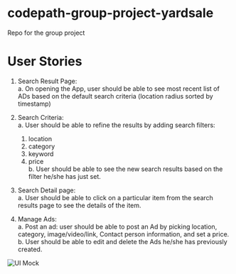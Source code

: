 codepath-group-project-yardsale
===============================

Repo for the group project

# User Stories
1. Search Result Page:<br>
  a. On opening the App, user should be able to see most recent list of ADs based on the default search criteria (location radius sorted by timestamp)

2. Search Criteria:<br>
  a. User should be able to refine the results by adding search filters:<br>
   1) location
   2) category
   3) keyword
   4) price<br>
  b. User should be able to see the new search results based on the filter he/she has just set.

3. Search Detail page:<br>
  a. User should be able to click on a particular item from the search results page to see the details of the item.

4. Manage Ads:<br>
  a. Post an ad: user should be able to post an Ad by picking location, category, image/video/link, Contact person information, and set a price.<br>
  b. User should be able to edit and delete the Ads he/she has previously created.

![UI Mock](YardSale.jpg)

